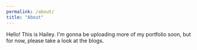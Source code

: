 ```yaml
---
permalink: /about/
title: "About"
---
```


Hello! This is Hailey. I'm gonna be uploading more of my portfolio soon, but for now, please take a look at the blogs.
